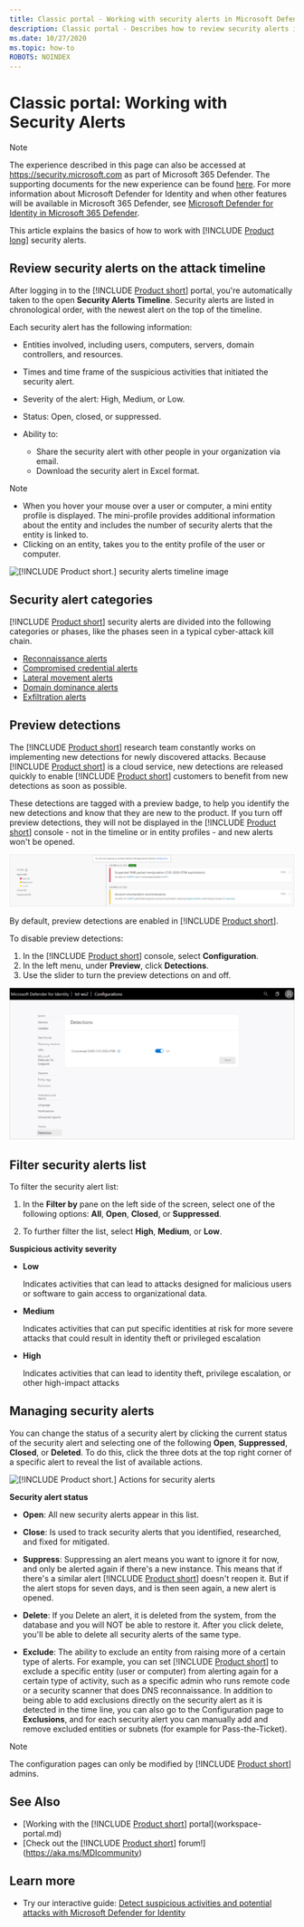 ```yaml
---
title: Classic portal - Working with security alerts in Microsoft Defender for Identity
description: Classic portal - Describes how to review security alerts issued by Microsoft Defender for Identity
ms.date: 10/27/2020
ms.topic: how-to
ROBOTS: NOINDEX
---
```


# Classic portal: Working with Security Alerts

> [!NOTE]
> The experience described in this page can also be accessed at <https://security.microsoft.com> as part of Microsoft 365 Defender. The supporting documents for the new experience can be found [here](/microsoft-365/security/defender-identity/manage-security-alerts). For more information about Microsoft Defender for Identity and when other features will be available in Microsoft 365 Defender, see [Microsoft Defender for Identity in Microsoft 365 Defender](/microsoft-365/security/defender/microsoft-365-defender).

This article explains the basics of how to work with [!INCLUDE [Product long](includes/product-long.md)] security alerts.

## Review security alerts on the attack timeline

After logging in to the [!INCLUDE [Product short](includes/product-short.md)] portal, you're automatically taken to the open **Security Alerts Timeline**. Security alerts are listed in chronological order, with the newest alert on the top of the timeline.

Each security alert has the following information:

- Entities involved, including users, computers, servers, domain controllers, and resources.

- Times and time frame of the suspicious activities that initiated the security alert.
- Severity of the alert: High, Medium, or Low.
- Status: Open, closed, or suppressed.
- Ability to:
  - Share the security alert with other people in your organization via email.
  - Download the security alert in Excel format.

> [!NOTE]
>
> - When you hover your mouse over a user or computer, a mini entity profile is displayed. The mini-profile provides additional information about the entity and includes the number of security alerts that the entity is linked to.
> - Clicking on an entity, takes you to the entity profile of the user or computer.

![[!INCLUDE [Product short.](includes/product-short.md)] security alerts timeline image](media/sa-timeline.png)

## Security alert categories

[!INCLUDE [Product short](includes/product-short.md)] security alerts are divided into the following categories or phases, like the phases seen in a typical cyber-attack kill chain.

- [Reconnaissance alerts](reconnaissance-alerts.md)
- [Compromised credential alerts](compromised-credentials-alerts.md)
- [Lateral movement alerts](lateral-movement-alerts.md)
- [Domain dominance alerts](domain-dominance-alerts.md)
- [Exfiltration alerts](exfiltration-alerts.md)

## Preview detections

The [!INCLUDE [Product short](includes/product-short.md)] research team constantly works on implementing new detections for newly discovered attacks. Because [!INCLUDE [Product short](includes/product-short.md)] is a cloud service, new detections are released quickly to enable [!INCLUDE [Product short](includes/product-short.md)] customers to benefit from new detections as soon as possible.

These detections are tagged with a preview badge, to help you identify the new detections and know that they are new to the product. If you turn off preview detections, they will not be displayed in the [!INCLUDE [Product short](includes/product-short.md)] console - not in the timeline or in entity profiles - and new alerts won't be opened.

![preview detection in timeline.](media/preview-detection-in-timeline.png)

By default, preview detections are enabled in [!INCLUDE [Product short](includes/product-short.md)].

To disable preview detections:

1. In the [!INCLUDE [Product short](includes/product-short.md)] console, select **Configuration**.
1. In the left menu, under **Preview**, click **Detections**.
1. Use the slider to turn the preview detections on and off.

![preview detections.](media/preview-detections.png)

## Filter security alerts list

To filter the security alert list:

1. In the **Filter by** pane on the left side of the screen, select one of the following options: **All**, **Open**, **Closed**, or **Suppressed**.

1. To further filter the list, select **High**, **Medium**, or **Low**.

**Suspicious activity severity**

- **Low**

    Indicates activities that can lead to attacks designed for malicious users or software to gain access to organizational data.

- **Medium**

    Indicates activities that can put specific identities at risk for more severe attacks that could result in identity theft or privileged escalation

- **High**

    Indicates activities that can lead to identity theft, privilege escalation, or other high-impact attacks

## Managing security alerts

You can change the status of a security alert by clicking the current status of the security alert and selecting one of the following **Open**, **Suppressed**, **Closed**, or **Deleted**.
To do this, click the three dots at the top right corner of a specific alert to reveal the list of available actions.

![[!INCLUDE [Product short.](includes/product-short.md)] Actions for security alerts](media/sa-actions.png)

**Security alert status**

- **Open**: All new security alerts appear in this list.

- **Close**: Is used to track security alerts that you identified, researched, and fixed for mitigated.

- **Suppress**: Suppressing an alert means you want to ignore it for now, and only be alerted again if there's a new instance. This means that if there's a similar alert [!INCLUDE [Product short](includes/product-short.md)] doesn't reopen it. But if the alert stops for seven days, and is then seen again, a new alert is opened.

- **Delete**: If you Delete an alert, it is deleted from the system, from the database and you will NOT be able to restore it. After you click delete, you'll be able to delete all security alerts of the same type.

- **Exclude**: The ability to exclude an entity from raising more of a certain type of alerts. For example, you can set [!INCLUDE [Product short](includes/product-short.md)] to exclude a specific entity (user or computer) from alerting again for a certain type of activity, such as a specific admin who runs remote code or a security scanner that does DNS reconnaissance. In addition to being able to add exclusions directly on the security alert as it is detected in the time line, you can also go to the Configuration page to **Exclusions**, and for each security alert you can manually add and remove excluded entities or subnets (for example for Pass-the-Ticket).

> [!NOTE]
> The configuration pages can only be modified by [!INCLUDE [Product short](includes/product-short.md)] admins.

## See Also

- [Working with the [!INCLUDE [Product short](includes/product-short.md)] portal](workspace-portal.md)
- [Check out the [!INCLUDE [Product short](includes/product-short.md)] forum!](<https://aka.ms/MDIcommunity>)

## Learn more

- Try our interactive guide: [Detect suspicious activities and potential attacks with Microsoft Defender for Identity](https://mslearn.cloudguides.com/guides/Detect%20suspicious%20activities%20and%20potential%20attacks%20with%20Microsoft%20Defender%20for%20Identity)